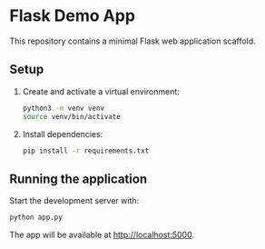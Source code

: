 # Flask Demo App

This repository contains a minimal Flask web application scaffold.

## Setup

1. Create and activate a virtual environment:
   ```bash
   python3 -m venv venv
   source venv/bin/activate
   ```

2. Install dependencies:
   ```bash
   pip install -r requirements.txt
   ```

## Running the application

Start the development server with:
```bash
python app.py
```

The app will be available at [http://localhost:5000](http://localhost:5000).
